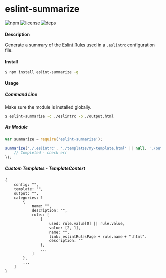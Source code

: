 eslint-summarize
================
[![npm](http://img.shields.io/npm/v/eslint-summarize.svg)](https://www.npmjs.org/package/eslint-summarize)
[![license](http://img.shields.io/badge/license-MIT-blue.svg)](https://github.com/Nate-Wilkins/eslint-summarize/blob/master/LICENSE)
[![deps](https://david-dm.org/nate-wilkins/eslint-summarize.png)](https://david-dm.org/nate-wilkins/eslint-summarize)

#### Description

Generate a summary of the [Eslint Rules](http://eslint.org/docs/rules/) used in a `.eslintrc` configuration file.

#### Install

```bash
$ npm install eslint-summarize -g
```

#### Usage

##### Command Line

Make sure the module is installed globally.

```bash
$ eslint-summarize -c ./eslintrc -o ./output.html 
```

##### As Module

```javascript
var summarize = require('eslint-summarize');

summarize('./.eslintrc', './templates/my-template.html' || null, './output.html', function (err) {
	// Completed - check err
});
```

##### Custom Templates - TemplateContext

```
{
	config: "",
	template: "", 
	output: "", 
	categories: [ 
		{
			name: "",
			description: "",
			rules: [
				{
					used: rule.value[0] || rule.value,
					value: [2, 1],
					name: "",
					link: eslintRulesPage + rule.name + ".html",
					description: ""
				},
				...
			]
		},
		...
	]
}
```
